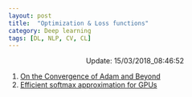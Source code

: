 ```yaml
---
layout: post
title:  "Optimization & Loss functions"
category: Deep learning
tags: [DL, NLP, CV, CL]
---
```






<center> Update: 15/03/2018_08:46:52</center>

  	
1. [ On the Convergence of Adam and Beyond](https://rawgit.com/elbayadm/PaperNotes/master/notes/optimization/2018-On-the-Convergence-of-Adam-and-Beyond.html)
2. [ Efficient softmax approximation for GPUs](https://rawgit.com/elbayadm/PaperNotes/master/notes/optimization/2016-Efficient-softmax-approximation-for-GPUs.html)
